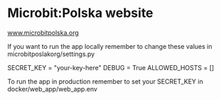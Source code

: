 # Microbit:Polska website

www.microbitpolska.org

If you want to run the app locally remember to change these values in microbitposlakorg/settings.py

SECRET_KEY = "your-key-here"
DEBUG = True
ALLOWED_HOSTS = []

To run the app in production remember to set your SECRET_KEY in docker/web_app/web_app.env
